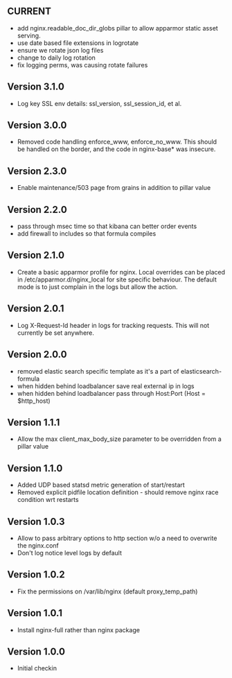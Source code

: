 ## CURRENT

* add nginx.readable_doc_dir_globs pillar to allow apparmor static asset serving.
* use date based file extensions in logrotate
* ensure we rotate json log files
* change to daily log rotation
* fix logging perms, was causing rotate failures

## Version 3.1.0

* Log key SSL env details: ssl_version, ssl_session_id, et al.

## Version 3.0.0

* Removed code handling enforce_www, enforce_no_www. This should be handled
  on the border, and the code in nginx-base* was insecure.

## Version 2.3.0

* Enable maintenance/503 page from grains in addition to pillar value

## Version 2.2.0

* pass through msec time so that kibana can better order events
* add firewall to includes so that formula compiles

## Version 2.1.0

* Create a basic apparmor profile for nginx. Local overrides can be placed in
  /etc/apparmor.d/nginx_local for site specific behaviour. The default mode is
  to just complain in the logs but allow the action.

## Version 2.0.1

* Log X-Request-Id header in logs for tracking requests. This will not
  currently be set anywhere.

## Version 2.0.0

* removed elastic search specific template as it's a part of elasticsearch-formula
* when hidden behind loadbalancer save real external ip in logs
* when hidden behind loadbalancer pass through Host:Port (Host = $http_host)

## Version 1.1.1

* Allow the max client_max_body_size parameter to be overridden from a pillar value

## Version 1.1.0

* Added UDP based statsd metric generation of start/restart
* Removed explicit pidfile location definition - should remove nginx race condition wrt restarts

## Version 1.0.3

* Allow to pass arbitrary options to http section w/o a need to overwrite the nginx.conf
* Don't log notice level logs by default

## Version 1.0.2

* Fix the permissions on /var/lib/nginx (default proxy_temp_path)

## Version 1.0.1

* Install nginx-full rather than nginx package

## Version 1.0.0

* Initial checkin

